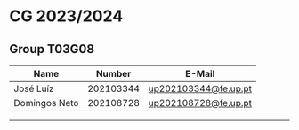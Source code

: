 # CG 2023/2024

## Group T03G08
| Name             | Number    | E-Mail             |
| ---------------- | --------- | ------------------ |
| José Luíz        | 202103344 | up202103344@fe.up.pt                |
| Domingos Neto         | 202108728 | up202108728@fe.up.pt                |

----
